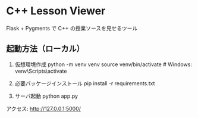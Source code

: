 # C++ Lesson Viewer

Flask + Pygments で C++ の授業ソースを見せるツール

## 起動方法（ローカル）
1. 仮想環境作成
   python -m venv venv
   source venv/bin/activate  # Windows: venv\Scripts\activate

2. 必要パッケージインストール
   pip install -r requirements.txt

3. サーバ起動
   python app.py

アクセス: http://127.0.0.1:5000/
